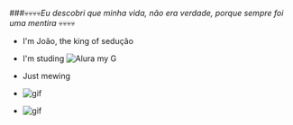 ###💀💀💀💀_Eu descobri que minha vida, não era verdade, porque sempre foi uma mentira_ 💀💀💀💀

 - I'm João, the king of sedução
 - I'm studing ![Alura](https://www.alura.com.br) my G
 - Just mewing

 - ![gif](https://tenor.com/pt-BR/view/mewing-gif-12259411457699689194)
 - ![gif](https://tenor.com/pt-BR/view/mewing-jawline-rizz-rizz-face-sigma-gif-6353901556076043532)
